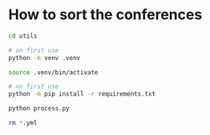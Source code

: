 # How to sort the conferences

```bash
cd utils

# on first use
python -m venv .venv

source .venv/bin/activate

# on first use
python -m pip install -r requirements.txt

python process.py

rm *.yml
```
